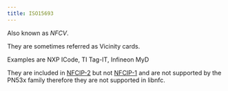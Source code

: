 ```yaml
---
title: ISO15693
---
```


Also known as *NFCV*.

They are sometimes referred as Vicinity cards.

Examples are NXP ICode, TI Tag-IT, Infineon MyD

They are included in [NFCIP-2](../nfcip-2/) but not [NFCIP-1](../nfcip-1/) and are not supported by the PN53x family therefore they are not supported in libnfc. 
